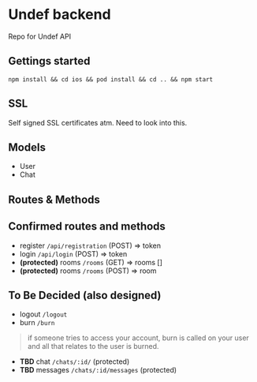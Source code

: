 # Undef backend

Repo for Undef API

## Gettings started

`npm install && cd ios && pod install && cd .. && npm start`

## SSL

Self signed SSL certificates atm. Need to look into this.

## Models

- User
- Chat

## Routes & Methods

## Confirmed routes and methods

- register `/api/registration` (POST) => token
- login `/api/login` (POST) => token
- **(protected)** rooms `/rooms` (GET) => rooms []
- **(protected)** rooms `/rooms` (POST) => room

## To Be Decided (also designed)

- logout `/logout`
- burn `/burn`

> if someone tries to access your account,
> burn is called on your user
> and all that relates to the user is burned.

- **TBD** chat `/chats/:id/` (protected)
- **TBD** messages `/chats/:id/messages` (protected)
